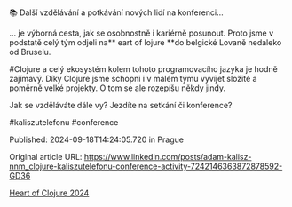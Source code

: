 📚 Další vzdělávání a potkávání nových lidí na konferenci...


... je výborná cesta, jak se osobnostně i kariérně posunout. Proto jsme v podstatě celý tým odjeli na** eart of lojure  **do belgické Lovaně nedaleko od Bruselu.


#Clojure a celý ekosystém kolem tohoto programovacího jazyka je hodně zajímavý. Díky Clojure jsme schopni i v malém týmu vyvíjet složité a poměrně velké projekty. O tom se ale rozepíšu někdy jindy.


Jak se vzděláváte dále vy? Jezdíte na setkání či konference?


#kaliszutelefonu #conference


Published: 2024-09-18T14:24:05.720 in Prague

Original article URL: https://www.linkedin.com/posts/adam-kalisz-nnm_clojure-kaliszutelefonu-conference-activity-7242146363872878592-GD36

[Heart of Clojure 2024](./media/heart-of-clojure.png)